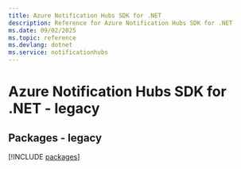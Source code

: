 ```yaml
---
title: Azure Notification Hubs SDK for .NET
description: Reference for Azure Notification Hubs SDK for .NET
ms.date: 09/02/2025
ms.topic: reference
ms.devlang: dotnet
ms.service: notificationhubs
---
```

# Azure Notification Hubs SDK for .NET - legacy
## Packages - legacy
[!INCLUDE [packages](notification-hubs-index.md)]